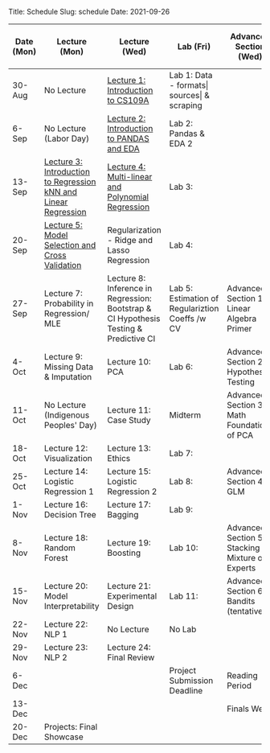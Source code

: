 Title: Schedule
Slug: schedule
Date: 2021-09-26


|Date (Mon)|Lecture (Mon)|Lecture (Wed)|Lab (Fri)|Advanced Section (Wed)|Assignment (R:Released Wed - D:Due Wed)||
|-----|-----|-----|-----|-----|-----|-----|
|30-Aug|No Lecture|[Lecture 1: Introduction to CS109A]({filename}/lectures/lecture01/index.md)|Lab 1: Data - formats\| sources\| & scraping||||
|6-Sep|No Lecture (Labor Day)|[Lecture 2: Introduction to PANDAS and EDA]({filename}/lectures/lecture02/index.md)|Lab 2: Pandas & EDA 2||R:HW1 - D:HW0||
|13-Sep|[Lecture 3: Introduction to Regression kNN and Linear Regression]({filename}/lectures/lecture03/index.md)|[Lecture 4: Multi-linear and Polynomial Regression]({filename}/lectures/lecture04/index.md)|Lab 3:||R:HW2 - D:HW1||
|20-Sep|[Lecture 5: Model Selection and Cross Validation]({filename}/lectures/lecture05/index.md)| Regularization - Ridge and Lasso Regression|Lab 4:||||
|27-Sep|Lecture 7: Probability in Regression/ MLE |Lecture 8: Inference in Regression: Bootstrap & CI Hypothesis Testing & Predictive CI|Lab 5: Estimation of Regulariztion Coeffs /w CV|Advanced Section 1: Linear Algebra Primer|R:HW3 - D:HW2||
|4-Oct|Lecture 9: Missing Data & Imputation|Lecture 10: PCA|Lab 6:|Advanced Section 2: Hypothesis Testing|||
|11-Oct|No Lecture (Indigenous Peoples' Day)|Lecture 11: Case Study|Midterm|Advanced Section 3: Math Foundations of PCA|D: HW3||
|18-Oct|Lecture 12: Visualization|Lecture 13: Ethics|Lab 7:||R:HW4||
|25-Oct|Lecture 14: Logistic Regression 1|Lecture 15: Logistic Regression 2|Lab 8:|Advanced Section 4: GLM|R:HW5 -  D:HW6||
|1-Nov|Lecture 16: Decision Tree|Lecture 17: Bagging|Lab 9:||||
|8-Nov|Lecture 18: Random Forest|Lecture 19: Boosting|Lab 10:|Advanced Section 5: Stacking & Mixture of Experts|R:HW6 -  D:HW5||
|15-Nov|Lecture 20: Model Interpretability|Lecture 21: Experimental Design|Lab 11:|Advanced Section 6: Bandits (tentative)|||
|22-Nov|Lecture 22: NLP 1|No Lecture|No Lab||R:HW7 -  D:HW6||
|29-Nov|Lecture 23: NLP 2|Lecture 24: Final Review|||D:HW7||
|6-Dec|||Project Submission Deadline|Reading Period|||
|13-Dec||||Finals Week|||
|20-Dec|Projects: Final Showcase||||||
